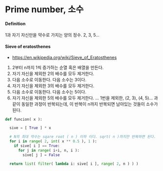# Prime number, 소수

#### Definition
1과 자기 자신만을 약수로 가지는 양의 정수. 2, 3, 5...

####

#### Sieve of eratosthenes
* https://en.wikipedia.org/wiki/Sieve_of_Eratosthenes
1. 2부터 n까지 1씩 증가하는 순열 혹은 배열을 만든다.
2. 자기 자신을 제외한 2의 배수를 모두 제거한다.
3. 다음 소수로 이동한다. 다음 소수는 3이다.
4. 자기 자신을 제외한 3의 배수를 모두 제거한다.
5. 다음 소수로 이동한다. 다음 소수는 5이다.
6. 자기 자신을 제외한 5의 배수를 모두 제거한다.
...
1번을 제외한, (2, 3), (4, 5)... 과 같이 동일한 과정이 반복되는데, 이 반복이 n까지 반복되면 남아있는 것들이 소수가 된다.

```python
def funcion( x ):

  sive = [ True ] * x

  # N의 최대 약수는 sqare root ( n ) 이하 이다. sqrt( n )까지만 반복하면 된다.
  for i in range( 2, int( x ** 0.5 ), 1 ):
    if sive[ i ] == True:
      for j in range( i+i, n, i ):
        sive[ j ] = False

  return list( filter( lambda i: sive[ i ], range( 2, n ) ) )
``` 
